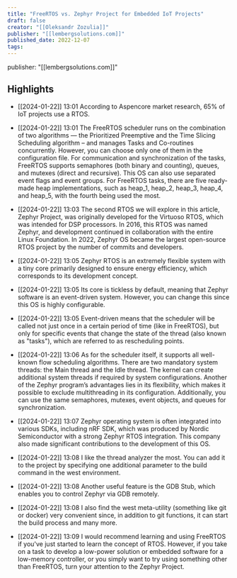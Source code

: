 ```yaml
---
title: "FreeRTOS vs. Zephyr Project for Embedded IoT Projects"
draft: false
creator: "[[Oleksandr Zozulia]]"
publisher: "[[lembergsolutions.com]]"
published_date: 2022-12-07
tags:
---
```

publisher: "[[lembergsolutions.com]]"


## Highlights
* [[2024-01-22]] 13:01  According to Aspencore market research, 65% of IoT projects use a RTOS.

* [[2024-01-22]] 13:01  The FreeRTOS scheduler runs on the combination of two algorithms — the Prioritized Preemptive and the Time Slicing Scheduling algorithm – and manages Tasks and Co-routines concurrently. However, you can choose only one of them in the configuration file. For communication and synchronization of the tasks, FreeRTOS supports semaphores (both binary and counting), queues, and mutexes (direct and recursive). This OS can also use separated event flags and event groups. For FreeRTOS tasks, there are five ready-made heap implementations, such as heap_1, heap_2, heap_3, heap_4, and heap_5, with the fourth being used the most.

* [[2024-01-22]] 13:03  The second RTOS we will explore in this article, Zephyr Project, was originally developed for the Virtuoso RTOS, which was intended for DSP processors. In 2016, this RTOS was named Zephyr, and development continued in collaboration with the entire Linux Foundation. In 2022, Zephyr OS became the largest open-source RTOS project by the number of commits and developers.

* [[2024-01-22]] 13:05  Zephyr RTOS is an extremely flexible system with a tiny core primarily designed to ensure energy efficiency, which corresponds to its development concept.

* [[2024-01-22]] 13:05  Its core is tickless by default, meaning that Zephyr software is an event-driven system. However, you can change this since this OS is highly configurable.

* [[2024-01-22]] 13:05  Event-driven means that the scheduler will be called not just once in a certain period of time (like in FreeRTOS), but only for specific events that change the state of the thread (also known as "tasks"), which are referred to as rescheduling points.

* [[2024-01-22]] 13:06  As for the scheduler itself, it supports all well-known flow scheduling algorithms. There are two mandatory system threads: the Main thread and the Idle thread. The kernel can create additional system threads if required by system configurations. Another of the Zephyr program’s advantages lies in its flexibility, which makes it possible to exclude multithreading in its configuration. Additionally, you can use the same semaphores, mutexes, event objects, and queues for synchronization.

* [[2024-01-22]] 13:07  Zephyr operating system is often integrated into various SDKs, including nRF SDK, which was produced by Nordic Semiconductor with a strong Zephyr RTOS integration. This company also made significant contributions to the development of this OS.

* [[2024-01-22]] 13:08  I like the thread analyzer the most. You can add it to the project by specifying one additional parameter to the build command in the west environment.

* [[2024-01-22]] 13:08  Another useful feature is the GDB Stub, which enables you to control Zephyr via GDB remotely.

* [[2024-01-22]] 13:08  I also find the west meta-utility (something like git or docker) very convenient since, in addition to git functions, it can start the build process and many more.

* [[2024-01-22]] 13:09  I would recommend learning and using FreeRTOS if you've just started to learn the concept of RTOS. However, if you take on a task to develop a low-power solution or embedded software for a low-memory controller, or you simply want to try using something other than FreeRTOS, turn your attention to the Zephyr Project.

